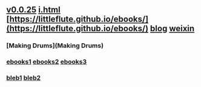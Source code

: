 ## [v0.0.25](https://github.com/littleflute/ebooks/edit/master/README.md) [i.html](i.html) [https://littleflute.github.io/ebooks/](https://littleflute.github.io/ebooks/) [blog](https://github.com/littleflute/blog) [weixin](https://github.com/littleflute/weixin) 
### [Making Drums](Making Drums)
### [ebooks1](https://github.com/littleflute/ebooks1) [ebooks2](https://github.com/littleflute/ebooks2) [ebooks3](https://github.com/littleflute/ebooks3)
### [bleb1](https://github.com/littleflute/bleb1)  [bleb2](https://github.com/littleflute/bleb2) 
